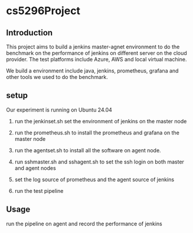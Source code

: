 # cs5296Project

## Introduction
This project aims to build a jenkins master-agnet environment to do the benchmark on the performance of jenkins on different server on the cloud provider. The test platforms include Azure, AWS and local virtual machine.

We build a environment include java, jenkins, prometheus, grafana and other tools we used to do the benchmark.

## setup
Our experiment is running on Ubuntu 24.04

1. run the jenkinset.sh set the environment of jenkins on the master node

2. run the prometheus.sh to install the prometheus and grafana on the master node

3. run the agentset.sh to install all the software on agent node.

4. run sshmaster.sh and sshagent.sh to set the ssh login on both master and agent nodes

5. set the log source of prometheus and the agent source of jenkins

6. run the test pipeline

## Usage

run the pipeline on agent and record the performance of jenkins